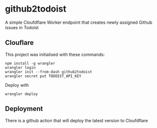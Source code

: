 # github2todoist
A simple Cloufdflare Worker endpoint that creates newly assigned Github issues in Todoist


## Clouflare

This project was initialised with these commands:

```shell
npm install -g wrangler
wrangler login
wrangler init --from-dash github2todoist
wrangler secret put TODOIST_API_KEY
```

Deploy with
```shell
wrangler deploy
```

## Deployment

There is a github action that will deploy the latest version to Cloufdflare